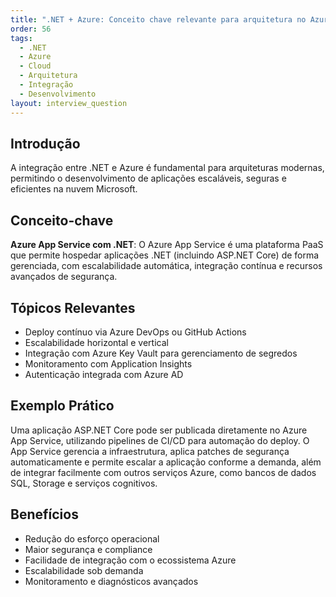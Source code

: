 ```yaml
---
title: ".NET + Azure: Conceito chave relevante para arquitetura no Azure"
order: 56
tags:
  - .NET
  - Azure
  - Cloud
  - Arquitetura
  - Integração
  - Desenvolvimento
layout: interview_question
---
```


## Introdução
A integração entre .NET e Azure é fundamental para arquiteturas modernas, permitindo o desenvolvimento de aplicações escaláveis, seguras e eficientes na nuvem Microsoft.

## Conceito-chave
**Azure App Service com .NET**: O Azure App Service é uma plataforma PaaS que permite hospedar aplicações .NET (incluindo ASP.NET Core) de forma gerenciada, com escalabilidade automática, integração contínua e recursos avançados de segurança.

## Tópicos Relevantes
- Deploy contínuo via Azure DevOps ou GitHub Actions
- Escalabilidade horizontal e vertical
- Integração com Azure Key Vault para gerenciamento de segredos
- Monitoramento com Application Insights
- Autenticação integrada com Azure AD

## Exemplo Prático
Uma aplicação ASP.NET Core pode ser publicada diretamente no Azure App Service, utilizando pipelines de CI/CD para automação do deploy. O App Service gerencia a infraestrutura, aplica patches de segurança automaticamente e permite escalar a aplicação conforme a demanda, além de integrar facilmente com outros serviços Azure, como bancos de dados SQL, Storage e serviços cognitivos.

## Benefícios
- Redução do esforço operacional
- Maior segurança e compliance
- Facilidade de integração com o ecossistema Azure
- Escalabilidade sob demanda
- Monitoramento e diagnósticos avançados
